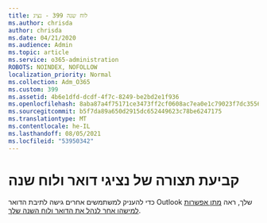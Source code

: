 ```yaml
---
title: לוח שנה 399 - נציג
ms.author: chrisda
author: chrisda
ms.date: 04/21/2020
ms.audience: Admin
ms.topic: article
ms.service: o365-administration
ROBOTS: NOINDEX, NOFOLLOW
localization_priority: Normal
ms.collection: Adm_O365
ms.custom: 399
ms.assetid: 4b6e1dfd-dcdf-4f7c-8249-be2bd2e1f936
ms.openlocfilehash: 8aba87a4f75171ce3473ff2cf0608ac7ea0e1c79023f7dc35566f023864c008e
ms.sourcegitcommit: b5f7da89a650d2915dc652449623c78be6247175
ms.translationtype: MT
ms.contentlocale: he-IL
ms.lasthandoff: 08/05/2021
ms.locfileid: "53950342"
---
```

# <a name="configure-mail-and-calendar-delegates"></a>קביעת תצורה של נציגי דואר ולוח שנה

כדי להעניק למשתמשים אחרים גישה לתיבת הדואר Outlook שלך, ראה [מתן אפשרות למישהו אחר לנהל את הדואר ולוח השנה שלך](https://support.office.com/article/9684b670-7588-4eea-8717-9e5799047540.aspx).
